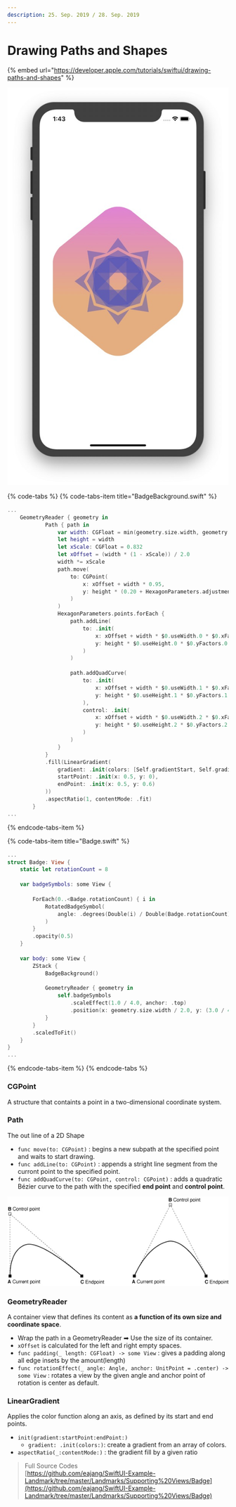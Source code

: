 ```yaml
---
description: 25. Sep. 2019 / 28. Sep. 2019
---
```


# Drawing Paths and Shapes

{% embed url="https://developer.apple.com/tutorials/swiftui/drawing-paths-and-shapes" %}

![](../../../.gitbook/assets/screenshot.jpg)

{% code-tabs %}
{% code-tabs-item title="BadgeBackground.swift" %}
```swift
...
    GeometryReader { geometry in
            Path { path in
                var width: CGFloat = min(geometry.size.width, geometry.size.height)
                let height = width
                let xScale: CGFloat = 0.832
                let xOffset = (width * (1 - xScale)) / 2.0
                width *= xScale
                path.move(
                    to: CGPoint(
                        x: xOffset + width * 0.95,
                        y: height * (0.20 + HexagonParameters.adjustment)
                    )
                )
                HexagonParameters.points.forEach {
                    path.addLine(
                        to: .init(
                            x: xOffset + width * $0.useWidth.0 * $0.xFactors.0,
                            y: height * $0.useHeight.0 * $0.yFactors.0
                        )
                    )
                    
                    path.addQuadCurve(
                        to: .init(
                            x: xOffset + width * $0.useWidth.1 * $0.xFactors.1,
                            y: height * $0.useHeight.1 * $0.yFactors.1
                        ),
                        control: .init(
                            x: xOffset + width * $0.useWidth.2 * $0.xFactors.2,
                            y: height * $0.useHeight.2 * $0.yFactors.2
                        )
                    )
                }
            }
            .fill(LinearGradient(
                gradient: .init(colors: [Self.gradientStart, Self.gradientEnd]),
                startPoint: .init(x: 0.5, y: 0),
                endPoint: .init(x: 0.5, y: 0.6)
            ))
            .aspectRatio(1, contentMode: .fit)
        }
...
```
{% endcode-tabs-item %}

{% code-tabs-item title="Badge.swift" %}
```swift
...
struct Badge: View {
    static let rotationCount = 8
    
    var badgeSymbols: some View {
        
        ForEach(0..<Badge.rotationCount) { i in
            RotatedBadgeSymbol(
                angle: .degrees(Double(i) / Double(Badge.rotationCount) * 360.0)
            )
        }
        .opacity(0.5)
    }
    
    var body: some View {
        ZStack {
            BadgeBackground()
            
            GeometryReader { geometry in
                self.badgeSymbols
                    .scaleEffect(1.0 / 4.0, anchor: .top)
                    .position(x: geometry.size.width / 2.0, y: (3.0 / 4.0) * geometry.size.height)
            }
        }
        .scaledToFit()
    }
}
...
```
{% endcode-tabs-item %}
{% endcode-tabs %}

### CGPoint

A structure that containts a point in a two-dimensional coordinate system.

### Path

The out line of a 2D Shape

* `func move(to: CGPoint)`  : begins a new subpath at the specified point and waits to start drawing.
* `func addLine(to: CGPoint)` : appends a stright line segment from the curront point to the specified point.
* `func addQuadCurve(to: CGPoint, control: CGPoint)` : adds a quadratic Bézier curve to the path with the specified **end point** and **control point**.

![Quadratic curve examples for understanding \(ref. apple documentation\)](../../../.gitbook/assets/grafik.png)

### GeometryReader

A container view that defines its content as **a function of its own size and coordinate space**.

* Wrap the path in a GeometryReader ➡ Use the size of its container.
* `xOffset` is calculated for the left and right empty spaces.
* `func padding(_ length: CGFloat) -> some View` : gives a padding along all edge insets by the amount\(length\)
* `func rotationEffect(_ angle: Angle, anchor: UnitPoint = .center) -> some View` : rotates a view by the given angle and anchor point of rotation is center as default.

### LinearGradient

Applies the color function along an axis, as defined by its start and end points.

* `init(gradient:startPoint:endPoint:)`
  * `gradient: .init(colors:)`: create a gradient from an array of colors.
* `aspectRatio(_:contentMode:)` : the gradient fill by a given ratio

> Full Source Codes  
> [https://github.com/eajang/SwiftUI-Example-Landmark/tree/master/Landmarks/Supporting%20Views/Badge](https://github.com/eajang/SwiftUI-Example-Landmark/tree/master/Landmarks/Supporting%20Views/Badge)

